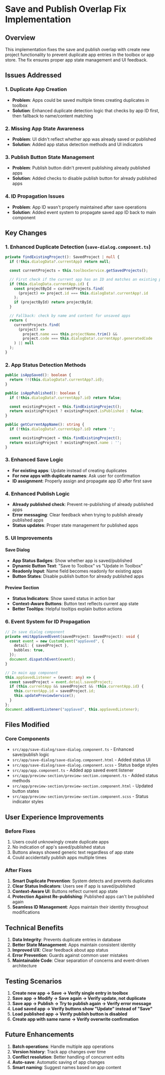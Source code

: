 # Save and Publish Overlap Fix Implementation

## Overview

This implementation fixes the save and publish overlap with create new project functionality to prevent duplicate app entries in the toolbox or app store. The fix ensures proper app state management and UI feedback.

## Issues Addressed

### 1. **Duplicate App Creation**

- **Problem**: Apps could be saved multiple times creating duplicates in toolbox
- **Solution**: Enhanced duplicate detection logic that checks by app ID first, then fallback to name/content matching

### 2. **Missing App State Awareness**

- **Problem**: UI didn't reflect whether app was already saved or published
- **Solution**: Added app status detection methods and UI indicators

### 3. **Publish Button State Management**

- **Problem**: Publish button didn't prevent publishing already published apps
- **Solution**: Added checks to disable publish button for already published apps

### 4. **ID Propagation Issues**

- **Problem**: App ID wasn't properly maintained after save operations
- **Solution**: Added event system to propagate saved app ID back to main component

## Key Changes

### 1. Enhanced Duplicate Detection (`save-dialog.component.ts`)

```typescript
private findExistingProject(): SavedProject | null {
  if (!this.dialogData?.currentApp) return null;

  const currentProjects = this.toolboxService.getSavedProjects();

  // First check if the current app has an ID and matches an existing project
  if (this.dialogData.currentApp.id) {
    const projectById = currentProjects.find(
      (project) => project.id === this.dialogData!.currentApp!.id
    );
    if (projectById) return projectById;
  }

  // Fallback: check by name and content for unsaved apps
  return (
    currentProjects.find(
      (project) =>
        project.name === this.projectName.trim() &&
        project.code === this.dialogData!.currentApp!.generatedCode
    ) || null
  );
}
```

### 2. App Status Detection Methods

```typescript
public isAppSaved(): boolean {
  return !!(this.dialogData?.currentApp?.id);
}

public isAppPublished(): boolean {
  if (!this.dialogData?.currentApp?.id) return false;

  const existingProject = this.findExistingProject();
  return existingProject ? existingProject.isPublished : false;
}

public getCurrentAppName(): string {
  if (!this.dialogData?.currentApp?.id) return '';

  const existingProject = this.findExistingProject();
  return existingProject ? existingProject.name : '';
}
```

### 3. Enhanced Save Logic

- **For existing apps**: Update instead of creating duplicates
- **For new apps with duplicate names**: Ask user for confirmation
- **ID assignment**: Properly assign and propagate app ID after first save

### 4. Enhanced Publish Logic

- **Already published check**: Prevent re-publishing of already published apps
- **Error messaging**: Clear feedback when trying to publish already published apps
- **Status updates**: Proper state management for published apps

### 5. UI Improvements

#### Save Dialog

- **App Status Badges**: Show whether app is saved/published
- **Dynamic Button Text**: "Save to Toolbox" vs "Update in Toolbox"
- **Readonly Input**: Name field becomes readonly for existing apps
- **Button States**: Disable publish button for already published apps

#### Preview Section

- **Status Indicators**: Show saved status in action bar
- **Context-Aware Buttons**: Button text reflects current app state
- **Better Tooltips**: Helpful tooltips explain button actions

### 6. Event System for ID Propagation

```typescript
// In save dialog component
private emitAppSavedEvent(savedProject: SavedProject): void {
  const event = new CustomEvent("appSaved", {
    detail: { savedProject },
    bubbles: true,
  });
  document.dispatchEvent(event);
}

// In main app component
this.appSavedListener = (event: any) => {
  const savedProject = event.detail.savedProject;
  if (this.currentApp && savedProject && !this.currentApp.id) {
    this.currentApp.id = savedProject.id;
    this.updatePreviewService();
  }
};
document.addEventListener("appSaved", this.appSavedListener);
```

## Files Modified

### Core Components

- `src/app/save-dialog/save-dialog.component.ts` - Enhanced save/publish logic
- `src/app/save-dialog/save-dialog.component.html` - Added status UI
- `src/app/save-dialog/save-dialog.component.scss` - Status badge styles
- `src/app/app.component.ts` - Added app saved event listener
- `src/app/preview-section/preview-section.component.ts` - Added status methods
- `src/app/preview-section/preview-section.component.html` - Updated button states
- `src/app/preview-section/preview-section.component.scss` - Status indicator styles

## User Experience Improvements

### Before Fixes

1. Users could unknowingly create duplicate apps
2. No indication of app's saved/published status
3. Buttons always showed generic text regardless of app state
4. Could accidentally publish apps multiple times

### After Fixes

1. **Smart Duplicate Prevention**: System detects and prevents duplicates
2. **Clear Status Indicators**: Users see if app is saved/published
3. **Context-Aware UI**: Buttons reflect current app state
4. **Protection Against Re-publishing**: Published apps can't be published again
5. **Seamless ID Management**: Apps maintain their identity throughout modifications

## Technical Benefits

1. **Data Integrity**: Prevents duplicate entries in database
2. **Better State Management**: Apps maintain consistent identity
3. **Improved UX**: Clear feedback about app status
4. **Error Prevention**: Guards against common user mistakes
5. **Maintainable Code**: Clear separation of concerns and event-driven architecture

## Testing Scenarios

1. **Create new app → Save → Verify single entry in toolbox**
2. **Save app → Modify → Save again → Verify update, not duplicate**
3. **Save app → Publish → Try to publish again → Verify error message**
4. **Load saved app → Verify buttons show "Update" instead of "Save"**
5. **Load published app → Verify publish button is disabled**
6. **Create app with same name → Verify overwrite confirmation**

## Future Enhancements

1. **Batch operations**: Handle multiple app operations
2. **Version history**: Track app changes over time
3. **Conflict resolution**: Better handling of concurrent edits
4. **Auto-save**: Automatic saving of app changes
5. **Smart naming**: Suggest names based on app content
